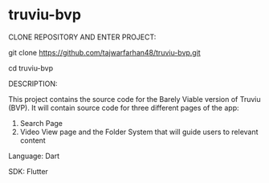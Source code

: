 # truviu-bvp

CLONE REPOSITORY AND ENTER PROJECT: 

git clone https://github.com/tajwarfarhan48/truviu-bvp.git

cd truviu-bvp

DESCRIPTION:

This project contains the source code for the Barely Viable version of Truviu (BVP). It will contain source code for three different pages of the app:
1) Search Page
2) Video View page and the Folder System that will guide users to relevant content

Language: Dart

SDK: Flutter
